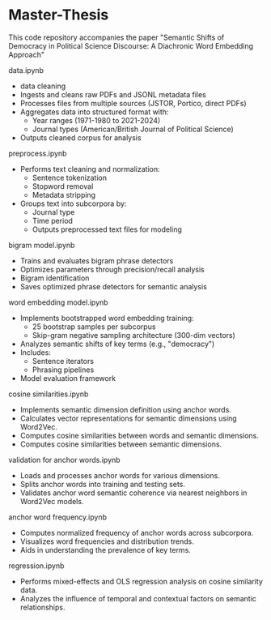 # Master-Thesis
This code repository accompanies the paper "Semantic Shifts of Democracy in Political Science Discourse: A Diachronic Word Embedding Approach"

data.ipynb
* data cleaning
* Ingests and cleans raw PDFs and JSONL metadata files
* Processes files from multiple sources (JSTOR, Portico, direct PDFs)
* Aggregates data into structured format with:
    * Year ranges (1971-1980 to 2021-2024)
    * Journal types (American/British Journal of Political Science)
* Outputs cleaned corpus for analysis

preprocess.ipynb
* Performs text cleaning and normalization:
    * Sentence tokenization
    * Stopword removal
    * Metadata stripping
* Groups text into subcorpora by:
    * Journal type
    * Time period
    * Outputs preprocessed text files for modeling

bigram model.ipynb
* Trains and evaluates bigram phrase detectors
* Optimizes parameters through precision/recall analysis
* Bigram identification
* Saves optimized phrase detectors for semantic analysis

word embedding model.ipynb
* Implements bootstrapped word embedding training:
    * 25 bootstrap samples per subcorpus
    * Skip-gram negative sampling architecture (300-dim vectors)
* Analyzes semantic shifts of key terms (e.g., "democracy")
* Includes:
    * Sentence iterators
    * Phrasing pipelines
* Model evaluation framework

cosine similarities.ipynb
* Implements semantic dimension definition using anchor words.
* Calculates vector representations for semantic dimensions using Word2Vec.
* Computes cosine similarities between words and semantic dimensions.
* Computes cosine similarities between semantic dimensions.

validation for anchor words.ipynb
* Loads and processes anchor words for various dimensions.
* Splits anchor words into training and testing sets.
* Validates anchor word semantic coherence via nearest neighbors in Word2Vec models.

anchor word frequency.ipynb
* Computes normalized frequency of anchor words across subcorpora.
* Visualizes word frequencies and distribution trends.
* Aids in understanding the prevalence of key terms.

regression.ipynb
* Performs mixed-effects and OLS regression analysis on cosine similarity data.
* Analyzes the influence of temporal and contextual factors on semantic relationships.

